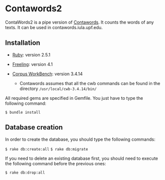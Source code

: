 # Contawords2

ContaWords2 is a pipe version of [Contawords](https://github.com/upf-iula-trl/servitoros_lite). It counts the words of any texts. It can be used in contawords.iula.upf.edu. 

## Installation

* [Ruby](https://www.ruby-lang.org/en/): version 2.5.1

* [Freeling](http://nlp.lsi.upc.edu/freeling/index.php/node/1): version 4.1

* [Corpus WorkBench](http://cwb.sourceforge.net/install.php): version 3.4.14
  * Contawords assumes that all the cwb commands can be found in the directory `/usr/local/cwb-3.4.14/bin/`

All required gems are specified in Gemfile. You just have to type the following command:

`$ bundle install`

## Database creation

In order to create the database, you should type the following commands:

`$ rake db:create:all`
`$ rake db:migrate`

If you need to delete an existing database first, you should need to execute the following command before the previous ones:

`$ rake db:drop:all`
